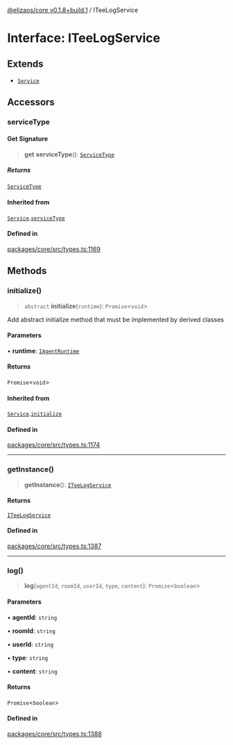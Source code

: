 [@elizaos/core v0.1.8+build.1](../index.md) / ITeeLogService

# Interface: ITeeLogService

## Extends

- [`Service`](../classes/Service.md)

## Accessors

### serviceType

#### Get Signature

> **get** **serviceType**(): [`ServiceType`](../enumerations/ServiceType.md)

##### Returns

[`ServiceType`](../enumerations/ServiceType.md)

#### Inherited from

[`Service`](../classes/Service.md).[`serviceType`](../classes/Service.md#serviceType-1)

#### Defined in

[packages/core/src/types.ts:1169](https://github.com/JoeyKhd/eliza/blob/main/packages/core/src/types.ts#L1169)

## Methods

### initialize()

> `abstract` **initialize**(`runtime`): `Promise`\<`void`\>

Add abstract initialize method that must be implemented by derived classes

#### Parameters

• **runtime**: [`IAgentRuntime`](IAgentRuntime.md)

#### Returns

`Promise`\<`void`\>

#### Inherited from

[`Service`](../classes/Service.md).[`initialize`](../classes/Service.md#initialize)

#### Defined in

[packages/core/src/types.ts:1174](https://github.com/JoeyKhd/eliza/blob/main/packages/core/src/types.ts#L1174)

***

### getInstance()

> **getInstance**(): [`ITeeLogService`](ITeeLogService.md)

#### Returns

[`ITeeLogService`](ITeeLogService.md)

#### Defined in

[packages/core/src/types.ts:1387](https://github.com/JoeyKhd/eliza/blob/main/packages/core/src/types.ts#L1387)

***

### log()

> **log**(`agentId`, `roomId`, `userId`, `type`, `content`): `Promise`\<`boolean`\>

#### Parameters

• **agentId**: `string`

• **roomId**: `string`

• **userId**: `string`

• **type**: `string`

• **content**: `string`

#### Returns

`Promise`\<`boolean`\>

#### Defined in

[packages/core/src/types.ts:1388](https://github.com/JoeyKhd/eliza/blob/main/packages/core/src/types.ts#L1388)
